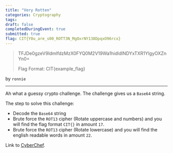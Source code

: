 ```yaml
---
title: "Very Rotten"
categories: Cryptography
tags: 
draft: false
completedDuringEvent: true
submitted: true
flag: CIT{Y0u_are_s00_ROTT3N_MgOxrNY138DpqxO96rcx}
---
```

> TFJDe0gzeV9ldmlfdzMzX0FYQ0M2V19Wa1hidldINDYxTXR1YlgyOXZnYn0=
>
> Flag Format: CIT{example_flag}

by `ronnie`

---

Ah what a guessy crypto challenge. The challenge gives us a `Base64` string.

The step to solve this challenge:

- Decode the `Base64` string
- Brute force the `ROT13` cipher (Rotate uppercase and numbers) and you will find the flag format `CIT{}` in amount `17`.
- Brute force the `ROT13` cipher (Rotate lowercase) and you will find the english readable words in amount `22`.

Link to [CyberChef](https://gchq.github.io/CyberChef/#recipe=From_Base64('A-Za-z0-9%2B/%3D',true,false)ROT13_Brute_Force(false,true,true,100,0,true,'')Fork('%5C%5Cn','%5C%5Cn',false)ROT13_Brute_Force(true,false,false,100,0,true,'')&input=VEZKRGUwZ3plVjlsZG1sZmR6TXpYMEZZUTBNMlYxOVdhMWhpZGxkSU5EWXhUWFIxWWxneU9YWm5ZbjA9).
